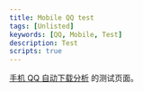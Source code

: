 ```yaml
---
title: Mobile QQ test
tags: [Unlisted]
keywords: [QQ, Mobile, Test]
description: Test
scripts: true
---
```


[手机 QQ 自动下载分析](/notes/mqq_analyze) 的测试页面。
